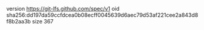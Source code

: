 version https://git-lfs.github.com/spec/v1
oid sha256:dd197da59ccfdcea0b08ecff0045639d6aec79d53af221cee2a843d8f8b2aa3b
size 367
